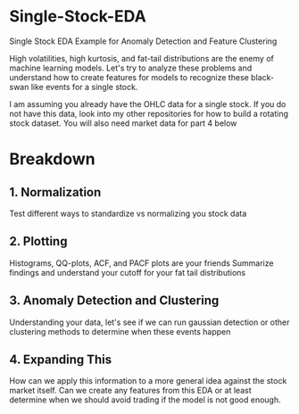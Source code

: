 # Single-Stock-EDA
Single Stock EDA Example for Anomaly Detection and Feature Clustering

High volatilities, high kurtosis, and fat-tail distributions are the enemy of machine learning models. Let's try to analyze these problems and understand how to create features for models to recognize these black-swan like events for a single stock.

I am assuming you already have the OHLC data for a single stock. If you do not have this data, look into my other repositories for how to build a rotating stock dataset. You will also need market data for part 4 below

# Breakdown

## 1. Normalization
Test different ways to standardize vs normalizing you stock data

## 2. Plotting
Histograms, QQ-plots, ACF, and PACF plots are your friends
Summarize findings and understand your cutoff for your fat tail distributions

## 3. Anomaly Detection and Clustering
Understanding your data, let's see if we can run gaussian detection or other clustering methods to determine when these events happen

## 4. Expanding This
How can we apply this information to a more general idea against the stock market itself. Can we create any features from this EDA or at least determine when we should avoid trading if the model is not good enough.
